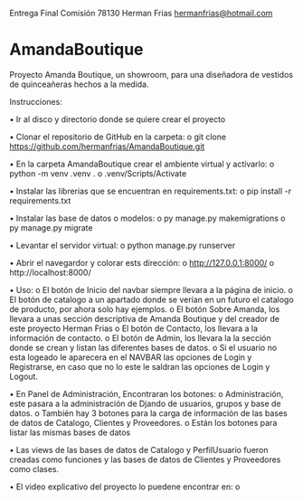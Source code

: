 ﻿Entrega Final
Comisión 78130
Herman Frias
hermanfrias@hotmail.com


# AmandaBoutique
Proyecto Amanda Boutique, un showroom, para una diseñadora de vestidos de quinceañeras hechos a la medida.

Instrucciones:

• Ir al disco y directorio donde se quiere crear el proyecto

• Clonar el repositorio de GitHub en la carpeta:
    o git clone https://github.com/hermanfrias/AmandaBoutique.git

• En la carpeta AmandaBoutique crear el ambiente virtual y activarlo:
    o python -m venv .venv .
    o .venv/Scripts/Activate

• Instalar las librerias que se encuentran en requirements.txt:
    o pip install -r requirements.txt

• Instalar las base de datos o modelos:
    o py manage.py makemigrations
    o py manage.py migrate 

• Levantar el servidor virtual:
    o python manage.py runserver

• Abrir el navegardor y colorar ests dirección:
    o http://127.0.0.1:8000/ o http://localhost:8000/

• Uso:
    o El botón de Inicio del navbar siempre llevara a la página de inicio.
    o El botón de catalogo a un apartado donde se verían en un futuro el catalogo de producto, por ahora solo hay ejemplos.
    o El botón Sobre Amanda, los llevara a unas sección descriptiva de Amanda Boutique y del creador de este proyecto Herman Frias
    o El botón de Contacto, los llevara a la información de contacto.
    o El botón de Admin, los llevara la la sección donde se crean y listan las diferentes bases de datos.
    o Si el usuario no esta logeado le aparecera en el NAVBAR las opciones de Login y Registrarse, en caso que no lo este le saldran las opciones de Login y Logout.

• En Panel de Administración, Encontraran los botones:
    o Administración, este pasara a la administración de Djando de usuarios, grupos y base de datos.
    o También hay 3 botones para la carga de información de las bases de datos de Catalogo, Clientes y Proveedores.
    o Están los botones para listar las mismas bases de datos

• Las views de las bases de datos de Catalogo y PerfilUsuario fueron creadas como funciones y las bases de datos de Clientes y Proveedores como clases.

• El video explicativo del proyecto lo puedene encontrar en:
    o 



